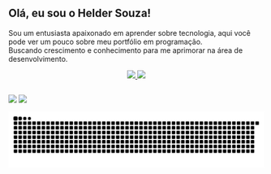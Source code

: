 ## Olá, eu sou o Helder Souza!
 
Sou um entusiasta apaixonado em aprender sobre tecnologia, aqui você pode ver um pouco sobre meu portfólio em programação.<br>
Buscando crescimento e conhecimento para me aprimorar na área de desenvolvimento.

<div align="center">
  <a href="https://github.com/Helder-Souza">
  <img height="180em" src="https://github-readme-stats.vercel.app/api?username=Helder-Souza&show_icons=true&theme=ocean_dark&include_all_commits=true&count_private=true"/>
  <img height="180em" src="https://github-readme-stats.vercel.app/api/top-langs/?username=Helder-Souza&layout=compact&langs_count=7&theme=ocean_dark"/>
</div>

 ##
 
<div> 
  <a href = "mailto:helder.souza825@gmail.com"><img src="https://img.shields.io/badge/-Gmail-c71610?style=for-the-badge&logo=gmail&logoColor=white" target="_blank"></a>
  <a href="https://www.linkedin.com/in/souzahelder" target="_blank"><img src="https://img.shields.io/badge/-LinkedIn-%230077B5?style=for-the-badge&logo=linkedin&logoColor=white" target="_blank"></a> 

  ![Snake animation](https://github.com/Helder-Souza/Helder-Souza/blob/output/github-contribution-grid-snake.svg)
 
</div>

<!--
**Helder-Souza/Helder-Souza** is a ✨ _special_ ✨ repository because its `README.md` (this file) appears on your GitHub profile.

Here are some ideas to get you started:

- 🔭 I’m currently working on ...
- 🌱 I’m currently learning ...
- 👯 I’m looking to collaborate on ...
- 🤔 I’m looking for help with ...
- 💬 Ask me about ...
- 📫 How to reach me: ...
- 😄 Pronouns: ...
- ⚡ Fun fact: ...
-->
